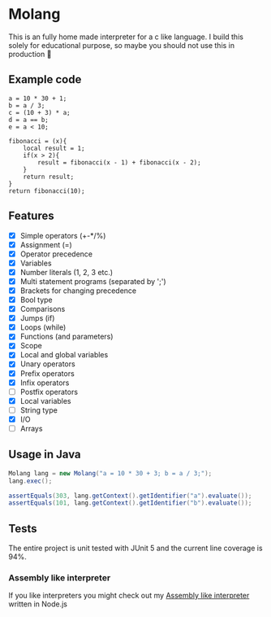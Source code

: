 # Molang
This is an fully home made interpreter for a c like language. I build this solely for educational purpose, so maybe you should not use this in production :horse:

## Example code
```
a = 10 * 30 + 1;
b = a / 3;
c = (10 + 3) * a;
d = a == b;
e = a < 10;

fibonacci = (x){
    local result = 1;
    if(x > 2){
        result = fibonacci(x - 1) + fibonacci(x - 2);
    }
    return result;
}
return fibonacci(10);
```

## Features
- [x] Simple operators (+-*/%)
- [x] Assignment (=)
- [x] Operator precedence
- [x] Variables
- [x] Number literals (1, 2, 3 etc.)
- [x] Multi statement programs (separated by ';')
- [x] Brackets for changing precedence
- [x] Bool type
- [x] Comparisons
- [x] Jumps (if)
- [x] Loops (while)
- [x] Functions (and parameters)
- [x] Scope
- [x] Local and global variables
- [x] Unary operators
- [x] Prefix operators
- [x] Infix operators
- [ ] Postfix operators
- [x] Local variables
- [ ] String type
- [x] I/O
- [ ] Arrays

## Usage in Java
``` java
Molang lang = new Molang("a = 10 * 30 + 3; b = a / 3;");
lang.exec();

assertEquals(303, lang.getContext().getIdentifier("a").evaluate());
assertEquals(101, lang.getContext().getIdentifier("b").evaluate());
```

## Tests
The entire project is unit tested with JUnit 5 and the current line coverage is 94%.

### Assembly like interpreter
If you like interpreters you might check out my [Assembly like interpreter](https://github.com/MoritzGoeckel/Assembly-ish-Interpreter) written in Node.js

